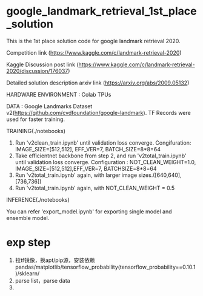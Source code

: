 # google_landmark_retrieval_1st_place_solution

This is the 1st place solution code for google landmark retrieval 2020.

Competition link (https://www.kaggle.com/c/landmark-retrieval-2020)

Kaggle Discussion post link (https://www.kaggle.com/c/landmark-retrieval-2020/discussion/176037) 

Detailed solution description arxiv link (https://arxiv.org/abs/2009.05132)

HARDWARE ENVIRONMENT : Colab TPUs

DATA : Google Landmarks Dataset v2(https://github.com/cvdfoundation/google-landmark). TF Records were used for faster training.

TRAINING(./notebooks)
1. Run 'v2clean_train.ipynb' until validation loss converge.
   Congifuration: IMAGE_SIZE=[512,512], EFF_VER=7, BATCH_SIZE=8*8=64
2. Take efficientnet backbone from step 2, and run 'v2total_train.ipynb' until validation loss converge.
   Configuration : NOT_CLEAN_WEIGHT=1.0, IMAGE_SIZE=[512,512],EFF_VER=7, BATCHSIZE=8*8=64
3. Run 'v2total_train.ipynb' again, with larger image sizes.([640,640], [736,736])
4. Run 'v2total_train.ipynb' again, with NOT_CLEAN_WEIGHT = 0.5

INFERENCE(./notebooks)

You can refer 'export_model.ipynb' for exporting single model and ensemble model.

# exp step   
1. 拉tf镜像，换apt/pip源，安装依赖   pandas/matplotlib/tensorflow_probability(tensorflow_probability==0.10.1)/sklearn/
2. parse list，parse data   
3. 

